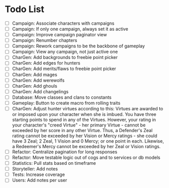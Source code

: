 # Todo List

-   [ ] Campaign: Associate characters with campaigns
-   [ ] Campaign: If only one campaign, always set it as active
-   [ ] Campaign: Improve campaign paginator view
-   [ ] Campaign: Renumber chapters
-   [ ] Campaign: Rework campaigns to be the backbone of gameplay
-   [ ] Campaign: View any campaign, not just active one
-   [ ] CharGen: Add backgrounds to freebie point picker
-   [ ] CharGen: Add edges for hunters
-   [ ] CharGen: Add merits/flaws to freebie point picker
-   [ ] CharGen: Add mages
-   [ ] CharGen: Add werewolfs
-   [ ] CharGen: Add ghouls
-   [ ] CharGen: Add changelings
-   [ ] Database: Move classes and clans to constants
-   [ ] Gameplay: Button to create macro from rolling traits
-   [ ] CharGen: Adjust hunter virtues according to this: Virtues are awarded to or imposed upon your character when she is imbued. You have three starting points to spend in any of the Virtues. However, your rating in your character's "creed Virtue" - her primary Virtue - cannot be exceeded by her score in any other Virtue. Thus, a Defender's Zeal rating cannot be exceeded by her Vision or Mercy ratings - she could have 3 Zeal; 2 Zeal, 1 Vision and 0 Mercy; or one point in each. Likewise, a Redeemer's Mercy cannot be exceeded by her Zeal or Vision ratings.
-   [ ] Refactor: Centralize pagination for long responses
-   [ ] Refactor: Move testable logic out of cogs and to services or db models
-   [ ] Statistics: Pull stats based on timeframe
-   [ ] Storyteller: Add notes
-   [ ] Tests: Increase coverage
-   [ ] Users: Add notes per user
